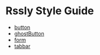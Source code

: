 Rssly Style Guide
==================

* [button](./section-1.html)
* [ghostButton](./section-2.html)
* [form](./section-3.html)
* [tabbar](./section-4.html)

